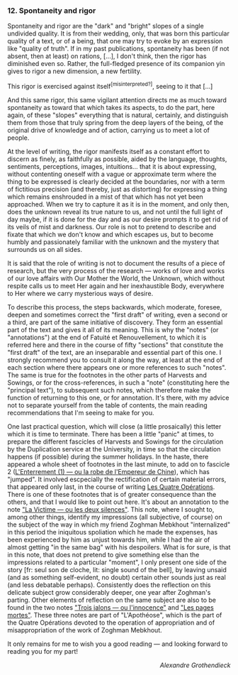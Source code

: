 ### 12. Spontaneity and rigor

Spontaneity and rigor are the "dark" and "bright" slopes of a single undivided quality. It is from their wedding, only, that was born this particular quality of a text, or of a being, that one may try to evoke by an expression like "quality of truth". If in my past publications, spontaneity has been (if not absent, then at least) on rations, [...], I don't think, then the rigor has diminished even so. Rather, the full-fledged presence of its companion yin gives to rigor a new dimension, a new fertility.

This rigor is exercised against itself<sup>[misinterpreted?]</sup>, seeing to it that [...]

And this same rigor, this same vigilant attention directs me as much toward spontaneity as toward that which takes its aspects, to do the part, here again, of these "slopes" everything that is natural, certainly, and distinguish them from those that truly spring from the deep layers of the being, of the original drive of knowledge and of action, carrying us to meet a lot of people.

At the level of writing, the rigor manifests itself as a constant effort to discern as finely, as faithfully as possible, aided by the language, thoughts, sentiments, perceptions, images, intuitions... that it is about expressing, without contenting oneself with a vague or approximate term where the thing to be expressed is clearly decided at the boundaries, nor with a term of fictitious precision (and thereby, just as distorting) for expressing a thing which remains enshrouded in a mist of that which has not yet been approached. When we try to capture it as it is in the moment, and only then, does the unknown reveal its true nature to us, and not until the full light of day maybe, if it is done for the day and as our desire prompts it to get rid of its veils of mist and darkness. Our role is not to pretend to describe and fixate that which we don't know and which escapes us, but to become humbly and passionately familiar with the unknown and the mystery that surrounds us on all sides.

It is said that the role of writing is not to document the results of a piece of research, but the very process of the research &mdash; works of love and works of our love affairs with Our Mother the World, the Unknown, which without respite calls us to meet Her again and her inexhaustible Body, everywhere to Her where we carry mysterious ways of desire.

To describe this process, the steps backwards, which moderate, foresee, deepen and sometimes correct the "first draft" of writing, even a second or a third, are part of the same initiative of discovery. They form an essential part of the text and gives it all of its meaning. This is why the "notes" (or "annotations") at the end of Fatuité et Renouvellement, to which it is referred here and there in the course of fifty "sections" that constitute the "first draft" of the text, are an inseparable and essential part of this one. I strongly recommend you to consult it along the way, at least at the end of each section where there appears one or more references to such "notes". The same is true for the footnotes in the other parts of Harvests and Sowings, or for the cross-references, in such a "note" (constituting here the "principal text"), to subsequent such notes, which therefore make the function of returning to this one, or for annotation. It's there, with my advice not to separate yourself from the table of contents, the main reading recommendations that I'm seeing to make for you.

One last practical question, which will close (a little prosaically) this letter which it is time to terminate. There has been a little "panic" at times, to prepare the different fascicles of Harvests and Sowings for the circulation by the Duplication service at the University, in time so that the circulation happens (if possible) during the summer holidays. In the haste, there appeared a whole sheet of footnotes in the last minute, to add on to fascicle 2 ([L'Enterrement (1) &mdash; ou la robe de l'Empereur de Chine](../table-of-contents.md#part-2)), which has "jumped". It involved escpecially the rectification of certain material errors, that appeared only last, in the course of writing [Les Quatre Opérations](../table-of-contents.md#part-4). There is one of these footnotes that is of greater consequence than the others, and that I would like to point out here. It's about an annotation to the note ["La Victime &mdash; ou les deux silences"](../table-of-contents.md#la-victime). This note, where I sought to, among other things, identify my impressions (all subjective, of course) on the subject of the way in which my friend Zoghman Mebkhout "internalized" in this period the iniquitous spoliation which he made the expenses, has been experienced by him as unjust towards him, while I had the air of almost getting "in the same bag" with his despoilers. What is for sure, is that in this note, that does not pretend to give something else than the impressions related to a particular "moment", I only present one side of the story [fr: seul son de cloche, lit: single sound of the bell], by leaving unsaid (and as something self-evident, no doubt) certain other sounds just as real (and less debatable perhaps). Consistently does the reflection on this delicate subject grow considerably deeper, one year after Zoghman's parting. Other elements of reflection on the same subject are also to be found in the two notes ["Trois jalons — ou l'innocence"](../table-of-contents.md#trois-jalons) and ["Les pages mortes"](../table-of-contents.md#pages-mortes). These three notes are part of "L'Apothéose", which is the part of the Quatre Opérations devoted to the operation of appropriation and of misappropriation of the work of Zoghman Mebkhout.

It only remains for me to wish you a good reading &mdash; and looking forward to reading you for my part!

<div style="text-align: right"><i>Alexandre Grothendieck</i></div>
